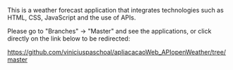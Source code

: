 This is a weather forecast application that integrates technologies such as HTML, CSS, JavaScript and the use of APIs.

Please go to "Branches" -> "Master" and see the applications,
or click directly on the link below to be redirected:

https://github.com/viniciuspaschoal/apliacacaoWeb_APIopenWeather/tree/master
